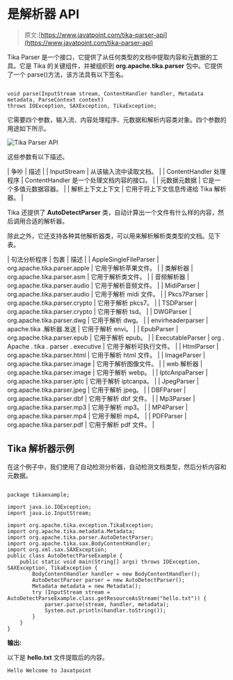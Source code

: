 # 是解析器 API

> 原文:[https://www.javatpoint.com/tika-parser-api](https://www.javatpoint.com/tika-parser-api)

Tika Parser 是一个接口，它提供了从任何类型的文档中提取内容和元数据的工具。它是 Tika 的关键组件，并被组织到 **org.apache.tika.parser** 包中。它提供了一个 parse()方法，该方法具有以下签名。

```

void parse(InputStream stream, ContentHandler handler, Metadata metadata, ParseContext context)
throws IOException, SAXException, TikaException;

```

它需要四个参数，输入流、内容处理程序、元数据和解析内容类对象。四个参数的用途如下所示。

![Tika Parser API](../Images/d7ff0fbf7007f8db89b1fc1ff9244e55.png)

这些参数有以下描述。

| 争吵 | 描述 |
| InputStream | 从该输入流中读取文档。 |
| ContentHandler 处理程序 | ContentHandler 是一个处理文档内容的接口。 |
| 元数据元数据 | 它是一个多值元数据容器。 |
| 解析上下文上下文 | 它用于将上下文信息传递给 Tika 解析器。 |

Tika 还提供了 **AutoDetectParser** 类，自动计算出一个文件有什么样的内容，然后调用合适的解析器。

除此之外，它还支持各种其他解析器类，可以用来解析解析类类型的文档。见下表。

| 句法分析程序 | 包裹 | 描述 |
| AppleSingleFileParser | org.apache.tika.parser.apple | 它用于解析苹果文件。 |
| 类解析器 | org.apache.tika.parser.asm | 它用于解析类文件。 |
| 音频解析器 | org.apache.tika.parser.audio | 它用于解析音频文件。 |
| MidiParser | org.apache.tika.parser.audio | 它用于解析 midi 文件。 |
| Pkcs7Parser | org.apache.tika.parser.crypto | 它用于解析 pkcs7。 |
| TSDParser | org.apache.tika.parser.crypto | 它用于解析 tsd。 |
| DWGParser | org.apache.tika.parser.dwg | 它用于解析 dwg。 |
| envirheaderparser | apache.tika .解析器.发送 | 它用于解析 envi。 |
| EpubParser | org.apache.tika.parser.epub | 它用于解析 epub。 |
| ExecutableParser | org . Apache . tika . parser . executive | 它用于解析可执行文件。 |
| HtmlParser | org.apache.tika.parser.html | 它用于解析 html 文件。 |
| ImageParser | org.apache.tika.parser.image | 它用于解析图像文件。 |
| web 解析器 | org.apache.tika.parser.image | 它用于解析 webp。 |
| IptcAnpaParser | org.apache.tika.parser.iptc | 它用于解析 iptcanpa。 |
| JpegParser | org.apache.tika.parser.jpeg | 它用于解析 jpeg。 |
| DBFParser | org.apache.tika.parser.dbf | 它用于解析 dbf 文件。 |
| Mp3Parser | org.apache.tika.parser.mp3 | 它用于解析 mp3。 |
| MP4Parser | org.apache.tika.parser.mp4 | 它用于解析 mp4。 |
| PDFParser | org.apache.tika.parser.pdf | 它用于解析 pdf 文件。 |

## Tika 解析器示例

在这个例子中，我们使用了自动检测分析器，自动检测文档类型，然后分析内容和元数据。

```

package tikaexample;

import java.io.IOException;
import java.io.InputStream;

import org.apache.tika.exception.TikaException;
import org.apache.tika.metadata.Metadata;
import org.apache.tika.parser.AutoDetectParser;
import org.apache.tika.sax.BodyContentHandler;
import org.xml.sax.SAXException;
public class AutoDetectParseExample {
	public static void main(String[] args) throws IOException, SAXException, TikaException {
		BodyContentHandler handler = new BodyContentHandler();
	    AutoDetectParser parser = new AutoDetectParser();
	    Metadata metadata = new Metadata();
	    try (InputStream stream = AutoDetectParseExample.class.getResourceAsStream("hello.txt")) {
	        parser.parse(stream, handler, metadata);
	        System.out.println(handler.toString());
	    }
	}
}

```

**输出:**

以下是 **hello.txt** 文件提取后的内容。

```
Hello Welcome to Javatpoint

```